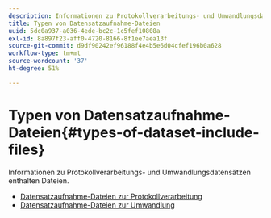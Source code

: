 ```yaml
---
description: Informationen zu Protokollverarbeitungs- und Umwandlungsdatensätzen enthalten Dateien.
title: Typen von Datensatzaufnahme-Dateien
uuid: 5dc0a937-a036-4ede-bc2c-1c5fef10808a
exl-id: 8a897f23-aff0-4720-8166-8f1ee7aea13f
source-git-commit: d9df90242ef96188f4e4b5e6d04cfef196b0a628
workflow-type: tm+mt
source-wordcount: '37'
ht-degree: 51%

---
```


# Typen von Datensatzaufnahme-Dateien{#types-of-dataset-include-files}

Informationen zu Protokollverarbeitungs- und Umwandlungsdatensätzen enthalten Dateien.

* [Datensatzaufnahme-Dateien zur Protokollverarbeitung](../../../../home/c-dataset-const-proc/c-dataset-inc-files/c-types-dataset-inc-files/c-log-proc-dataset-inc-files/c-log-proc-dataset-inc-files.md#concept-999475a22519432e98844622ca95b6ab)
* [Datensatzaufnahme-Dateien zur Umwandlung](../../../../home/c-dataset-const-proc/c-dataset-inc-files/c-types-dataset-inc-files/c-trans-dataset-inc-files.md#concept-c64aa78ed9ce40b8a0f4932c82ff5ace)
